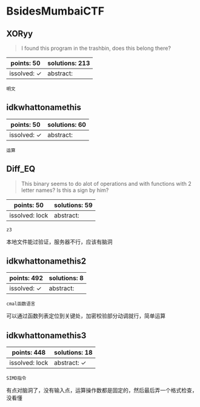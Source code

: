 ﻿# BsidesMumbaiCTF

## XORyy

> I found this program in the trashbin, does this belong there?

| points: 50 | solutions: 213 |
|-------|-------|
| issolved: ✓ | abstract:  |

`明文`

## idkwhattonamethis

| points: 50 | solutions: 60 |
|-------|-------|
| issolved: ✓ | abstract:  |

`运算`

## Diff_EQ

> This binary seems to do alot of operations and with functions with 2 letter names? Is this a sign by him?

| points: 50 | solutions: 59 |
|-------|-------|
| issolved: lock | abstract:  |

`z3`

本地文件能过验证，服务器不行，应该有脑洞

## idkwhattonamethis2

| points: 492 | solutions: 8 |
|-------|-------|
| issolved: ✓ | abstract:  |

`cmal函数语言`

可以通过函数列表定位到关键处，加密校验部分动调就行，简单运算

## idkwhattonamethis3

| points: 448 | solutions: 18 |
|-------|-------|
| issolved: lock | abstract: ✓ |

`SIMD指令`

有点对脑洞了，没有输入点，运算操作数都是固定的，然后最后弄一个格式检查，没看懂

